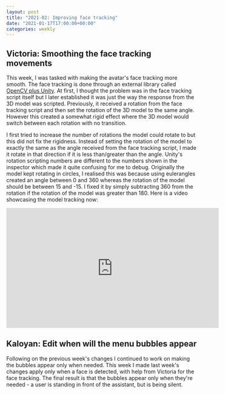 ```yaml
---
layout: post
title: "2021-02: Improving face tracking"
date: "2021-01-17T17:00:00+00:00"
categories: weekly
---
```


## Victoria: Smoothing the face tracking movements

This week, I was tasked with making the avatar's face tracking more smooth. The face tracking is done through an external library called [OpenCV plus Unity](https://assetstore.unity.com/packages/tools/integration/opencv-plus-unity-85928). At first, I thought the problem was in the face tracking script itself but I later established it was just the way the response from the 3D model was scripted. Previously, it received a rotation from the face tracking script and then set the rotation of the 3D model to the same angle. However this created a somewhat rigid effect where the 3D model would switch between each rotation with no transition.

I first tried to increase the number of rotations the model could rotate to but this did not fix the rigidness. Instead of setting the rotation of the model to exactly the same as the angle received from the face tracking script, I made it rotate in that direction if it is less than/greater than the angle. Unity's rotation scripting numbers are different to the numbers shown in the inspector which made it quite confusing for me to debug. Originally the model kept rotating in circles, I realised this was because using eulerangles created an angle between 0 and 360 whereas the rotation of the model should be between 15 and -15. I fixed it by simply subtracting 360 from the rotation if the rotation of the model was greater than 180. Here is a video showcasing the model tracking now:

<iframe width="560" height="315" src="https://www.youtube-nocookie.com/embed/wvcWTohqqtE" frameborder="0" allow="accelerometer; autoplay; clipboard-write; encrypted-media; gyroscope; picture-in-picture" allowfullscreen></iframe>

## Kaloyan: Edit when will the menu bubbles appear

Following on the previous week's changes I continued to work on making the bubbles appear only when needed. This week I made last week's changes apply only when a face is detected, with help from Victoria for the face tracking. The final result is that the bubbles appear only when they're needed - a user is standing in front of the assistant, but is being silent.